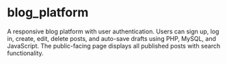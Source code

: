 # blog_platform
 A responsive blog platform with user authentication. Users can sign up, log in, create, edit, delete posts, and auto-save drafts using PHP, MySQL, and JavaScript. The public-facing page displays all published posts with search functionality.
